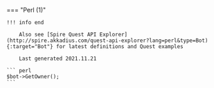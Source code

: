 === "Perl (1)"

    !!! info end

        Also see [Spire Quest API Explorer](http://spire.akkadius.com/quest-api-explorer?lang=perl&type=Bot){:target="Bot"} for latest definitions and Quest examples

        Last generated 2021.11.21

    ``` perl
    $bot->GetOwner();
    ```
